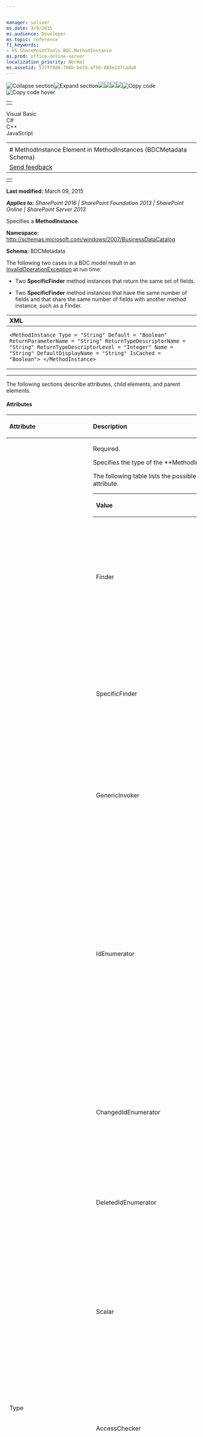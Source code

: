 ```yaml
---


manager: soliver
ms.date: 3/9/2015
ms.audience: Developer
ms.topic: reference
f1_keywords:
- VS.SharePointTools.BDC.MethodInstance
ms.prod: office-online-server
localization_priority: Normal
ms.assetid: 577ff9d0-706b-be7d-af5b-883e137cada8
---
```


![Collapse
section](../icons/collapse_all.gif "Collapse section")![Expand
section](../icons/expand_all.gif "Expand section")![](../icons/collapse_all.gif)![](../icons/expand_all.gif)![](../icons/dropdown.gif)![](../icons/dropdownHover.gif)![Copy
code](../icons/copycode.gif "Copy code")![Copy code
hover](../icons/copycodeHighlight.gif "Copy code hover")
<table>
<tbody>
<tr class="odd">
<td align="left"></td>
</tr>
</tbody>
</table>

Visual Basic  
C\#  
C++  
JavaScript  

<table>
<tbody>
<tr class="odd">
<td align="left"><span id="runningHeaderText"></span></td>
</tr>
<tr class="even">
<td align="left"># MethodInstance Element in MethodInstances (BDCMetadata Schema)</td>
</tr>
<tr class="odd">
<td align="left"><span id="headfeedbackarea" class="feedbackhead"><a href="javascript:SubmitFeedback(&#39;docthis@Microsoft.com&#39;,&#39;&#39;,&#39;&#39;,&#39;&#39;,&#39;1.0.18082.1225&#39;,&#39;%0\dThank%20you%20for%20your%20feedback.%20The%20developer%20writing%20teams%20use%20your%20feedback%20to%20improve%20documentation.%20While%20we%20are%20reviewing%20your%20feedback,%20we%20may%20send%20you%20e-mail%20to%20ask%20for%20clarification%20or%20feedback%20on%20a%20solution.%20We%20do%20not%20use%20your%20e-mail%20address%20for%20any%20other%20purpose%20and%20we%20delete%20it%20after%20we%20finish%20our%20review.%0\AFor%20further%20information%20about%20the%20privacy%20policies%20of%20Microsoft,%20please%20see%20http://privacy.microsoft.com/en-us/default.aspx.%0\A%0\d&#39;,&#39;Customer%20feedback&#39;);">Send feedback</a></span></td>
</tr>
</tbody>
</table>

<table>
<colgroup>
<col width="100%" />
</colgroup>
<tbody>
<tr class="odd">
<td align="left"></td>
</tr>
</tbody>
</table>

**Last modified:** March 09, 2015

***Applies to:** SharePoint 2016 | SharePoint Foundation 2013 |
SharePoint Online | SharePoint Server 2013*

Specifies a **MethodInstance**.

**Namespace:**
http://schemas.microsoft.com/windows/2007/BusinessDataCatalog

**Schema:** BDCMetadata

The following two cases in a BDC model result in an
[InvalidOperationException](http://msdn.microsoft.com/library/frlrfSystemInvalidOperationExceptionClassTopic.aspx)
at run time:

-   Two **SpecificFinder** method instances
    that return the same set of fields.

-   Two **SpecificFinder** method instances
    that have the same number of fields and that share the same number
    of fields with another method instance, such as a <span
    class="keyword">Finder</span>.

<span codelanguage="xmlLang"></span>
<table>
<colgroup>
<col width="100%" />
</colgroup>
<thead>
<tr class="header">
<th align="left">XML</th>
</tr>
</thead>
<tbody>
<tr class="odd">
<td align="left"><pre><code>&lt;MethodInstance Type = &quot;String&quot; Default = &quot;Boolean&quot; ReturnParameterName = &quot;String&quot; ReturnTypeDescriptorName = &quot;String&quot; ReturnTypeDescriptorLevel = &quot;Integer&quot; Name = &quot;String&quot; DefaultDisplayName = &quot;String&quot; IsCached = &quot;Boolean&quot;&gt; &lt;/MethodInstance&gt;</code></pre></td>
</tr>
</tbody>
</table>


--------------------------------------------------------------------------------------------------------------------------------------------------------------------------------------------------------------------------------------

The following sections describe attributes, child elements, and parent
elements.

#### Attributes

<table>
<colgroup>
<col width="50%" />
<col width="50%" />
</colgroup>
<thead>
<tr class="header">
<th align="left"><p>Attribute</p></th>
<th align="left"><p>Description</p></th>
</tr>
</thead>
<tbody>
<tr class="odd">
<td align="left"><p>Type</p></td>
<td align="left"><p>Required.</p>
<p>Specifies the type of the **MethodInstance**.</p>
<p>The following table lists the possible values for this attribute.</p>
<div class="tableSection">
<table>
<colgroup>
<col width="50%" />
<col width="50%" />
</colgroup>
<thead>
<tr class="header">
<th align="left"><p>Value</p></th>
<th align="left"><p>Description</p></th>
</tr>
</thead>
<tbody>
<tr class="odd">
<td align="left"><p>Finder</p></td>
<td align="left"><p>A type of **MethodInstance</span> that can be called to return a collection of zero or more <span class="keyword">EntityInstances</span> of a particular <span class="keyword">Entity</span>. <span class="keyword">Finder</span> input is defined by the <span class="keyword">FilterDescriptors</span> that are contained in the <span class="keyword">Method</span> that contains the <span class="keyword">Finder**.</p></td>
</tr>
<tr class="even">
<td align="left"><p>SpecificFinder</p></td>
<td align="left"><p>A type of **MethodInstance</span> that can be called to return a specific <span class="keyword">EntityInstance</span> of a specific <span class="keyword">Entity</span> given its <span class="keyword">EntityInstanceId</span>. <span class="keyword">SpecificFinder</span> input is defined and ordered by the <span class="keyword">Identifiers</span> that are associated with the <span class="keyword">Entity**.</p></td>
</tr>
<tr class="odd">
<td align="left"><p>GenericInvoker</p></td>
<td align="left"><p>A type of **MethodInstance</span> that can be called to perform a specific task in an external system. <span class="keyword">GenericInvoker</span> input and output is specific to the <span class="keyword">Method**.</p></td>
</tr>
<tr class="even">
<td align="left"><p>IdEnumerator</p></td>
<td align="left"><p>A type of **MethodInstance</span> that can be called to return the <span class="keyword">Field</span> values that represent the identity of <span class="keyword">EntityInstances</span> of a specific <span class="keyword">Entity</span>. The <span class="keyword">IdEnumerator</span> input is defined by the <span class="keyword">FilterDescriptors</span> that are contained in the method that contains the <span class="keyword">IdEnumerator** to get the list of IDs, which are the unique keys for each entity that should be searchable. This method instance enables external data search in Microsoft SharePoint Server 2010.</p></td>
</tr>
<tr class="odd">
<td align="left"><p>ChangedIdEnumerator</p></td>
<td align="left"><p>A type of **MethodInstance</span> that can be called to retrieve <span class="keyword">EntityInstanceIds</span> of <span class="keyword">EntityInstances** that were modified in an external system after a specified time.</p></td>
</tr>
<tr class="even">
<td align="left"><p>DeletedIdEnumerator</p></td>
<td align="left"><p>A type of **MethodInstance</span> that can be called to retrieve <span class="keyword">EntityInstanceIds</span> of <span class="keyword">EntityInstances** that were deleted from an external system after the specified time.</p></td>
</tr>
<tr class="odd">
<td align="left"><p>Scalar</p></td>
<td align="left"><p>A **MethodInstance</span> that returns a single value that you can invoke in the external system. For example, you can use a scalar method instance to get the total sales made to date from the external system. <span class="keyword">Entities** have zero or more scalar method instances.</p></td>
</tr>
<tr class="even">
<td align="left"><p>AccessChecker</p></td>
<td align="left"><p>A type of **MethodInstance</span> that can be called to retrieve the permissions that the calling security principal has for each of a collection of <span class="keyword">EntityInstances</span> that are identified by the specified <span class="keyword">EntityInstanceIds**.</p></td>
</tr>
<tr class="odd">
<td align="left"><p>Creator</p></td>
<td align="left"><p>A type of **MethodInstance</span> that can be called to create an <span class="keyword">EntityInstance</span>. The set of fields that are required to create the <span class="keyword">EntityInstance** is referred to as the Creator View.</p></td>
</tr>
<tr class="even">
<td align="left"><p>Deleter</p></td>
<td align="left"><p>A type of **MethodInstance</span> that can be called to delete an <span class="keyword">EntityInstance</span> with a specified <span class="keyword">EntityInstanceId**.</p></td>
</tr>
<tr class="odd">
<td align="left"><p>Updater</p></td>
<td align="left"><p>A type of **MethodInstance</span> that can be called to update an <span class="keyword">EntityInstance</span> identified by a specified <span class="keyword">EntityInstanceId</span>. The set of fields that is required to update the <span class="keyword">EntityInstance** is known as the Updater View. The set of fields whose values should be passed before they are changed is known as the PreUpdater View.</p></td>
</tr>
<tr class="even">
<td align="left"><p>StreamAccessor</p></td>
<td align="left"><p>A type of **MethodInstance</span> that can be called to retrieve a field of an <span class="keyword">EntityInstance** in the form of a data stream of bytes.</p></td>
</tr>
<tr class="odd">
<td align="left"><p>BinarySecurityDescriptorAccessor</p></td>
<td align="left"><p>A type of **MethodInstance</span> that can be called to retrieve a sequence of bytes from an external system. The system-specific byte sequence describes a set of security principals and the associated permissions that each security principal has for the <span class="keyword">EntityInstance</span> identified by a specified <span class="keyword">EntityInstanceId**.</p></td>
</tr>
<tr class="even">
<td align="left"><p>BulkSpecificFinder</p></td>
<td align="left"><p>A type of **MethodInstance</span> that can be called to return a set of specific <span class="keyword">EntityInstances</span> of an <span class="keyword">Entity</span>, given a set of corresponding <span class="keyword">EntityInstanceIds**.</p></td>
</tr>
<tr class="odd">
<td align="left"><p>BulkIdEnumerator</p></td>
<td align="left"><p>A type of **MethodInstance</span> that can be called to retrieve minimal information about the external items corresponding to the given identities. This method instance can be used to optimize synchronization of cached data. This method should return only the identities and version information of the external items that correspond to given <span class="keyword">Identities**, which the calling application can compare with the local version to identify if anything has changed, and if so, request the changed external items to update the cached data.</p></td>
</tr>
</tbody>
</table>
</div></td>
</tr>
<tr class="even">
<td align="left"><p>Default</p></td>
<td align="left"><p>Optional.</p>
<p>Specifies whether the **MethodInstance</span> is the default among all <span class="keyword">MethodInstances</span> that share its type within the containing external content type (<span class="keyword">Entity**).</p>
<p>Default value: **false**</p>
<p>Attribute type: **Boolean**</p></td>
</tr>
<tr class="odd">
<td align="left"><p>ReturnParameterName</p></td>
<td align="left"><p>Optional.</p>
<p>The name of the **Parameter</span> that contains the <span class="keyword">ReturnTypeDescriptor</span> of the <span class="keyword">MethodInstance</span>. The <span class="keyword">Direction</span> attribute of the <span class="keyword">Parameter</span> must be a <span class="keyword">ParameterDirection</span> attribute with a value of <span class="keyword">Out</span>, <span class="keyword">InOut</span>, or <span class="keyword">Return**.</p>
<p>This attribute must be specified for all types of **MethodInstances</span> except <span class="keyword">GenericInvoker</span>, <span class="keyword">Creator</span>, <span class="keyword">Deleter</span>, and <span class="keyword">Updater**.</p>
<p>Attribute type: **String**</p></td>
</tr>
<tr class="even">
<td align="left"><p>ReturnTypeDescriptorLevel</p></td>
<td align="left"><p>Optional.</p>
<p>This has been deprecated. Use the **ReturnTypeDescriptorPath** instead.</p>
<p>Attribute type: **Integer**</p></td>
</tr>
<tr class="odd">
<td align="left"><p>ReturnTypeDescriptorPath</p></td>
<td align="left"><p>Optional.</p>
<p>The dotted path of the **TypeDescriptor** of the Association.</p>
<p>Attribute type: **String**</p></td>
</tr>
<tr class="even">
<td align="left"><p>Name</p></td>
<td align="left"><p>Required.</p>
<p>Specifies the name of the **MethodInstance**.</p>
<p>Attribute type: **String**</p></td>
</tr>
<tr class="odd">
<td align="left"><p>DefaultDisplayName</p></td>
<td align="left"><p>Optional.</p>
<p>Specifies the default display name for the **MethodInstance**.</p>
<p>Attribute type: **String**</p></td>
</tr>
<tr class="even">
<td align="left"><p>IsCached</p></td>
<td align="left"><p>Optional.</p>
<p>Specifies whether the **MethodInstance** is used frequently.</p>
<p>Default value: **true**</p>
<p>Attribute type: **Boolean**</p></td>
</tr>
</tbody>
</table>

#### Child elements

<table>
<colgroup>
<col width="50%" />
<col width="50%" />
</colgroup>
<thead>
<tr class="header">
<th align="left"><p>Element</p></th>
<th align="left"><p>Description</p></th>
</tr>
</thead>
<tbody>
<tr class="odd">
<td align="left"><p><span sdata="link"><a href="localizeddisplaynames-element-in-metadataobject-bdcmetadata-schema.htm">LocalizedDisplayNames Element in MetadataObject (BDCMetadata Schema)</a></span></p></td>
<td align="left"><p>The localized display names of the **MethodInstance**.</p></td>
</tr>
<tr class="even">
<td align="left"><p><span sdata="link"><a href="properties-element-in-metadataobject-bdcmetadata-schema.htm">Properties Element in MetadataObject (BDCMetadata Schema)</a></span></p></td>
<td align="left"><p>The properties of the **MethodInstance**.</p></td>
</tr>
<tr class="odd">
<td align="left"><p><span sdata="link"><a href="accesscontrollist-element-bdcmetadata-schema.htm">AccessControlList Element (BDCMetadata Schema)</a></span></p></td>
<td align="left"><p>The access control lists (ACLs) of the **MethodInstance**.</p></td>
</tr>
</tbody>
</table>

#### Parent elements

<table>
<colgroup>
<col width="50%" />
<col width="50%" />
</colgroup>
<thead>
<tr class="header">
<th align="left"><p>Element</p></th>
<th align="left"><p>Description</p></th>
</tr>
</thead>
<tbody>
<tr class="odd">
<td align="left"><p><span sdata="link"><a href="methodinstances-element-in-method-bdcmetadata-schema.htm">MethodInstances Element in Method (BDCMetadata Schema)</a></span></p></td>
<td align="left"><p>The **MethodInstances</span> element that contains this <span class="keyword">MethodInstance**.</p></td>
</tr>
</tbody>
</table>

![Footer](../icons/footer.gif "Footer")

[© 2013 Microsoft Corporation. All rights
reserved.](office-2013-documentation-copyright-notice.htm)



